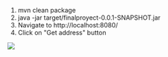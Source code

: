1. mvn clean package
2. java -jar target/finalproyect-0.0.1-SNAPSHOT.jar
3. Navigate to http://localhost:8080/
4. Click on "Get address" button

![](2022-12-13_08-31-16.gif)

